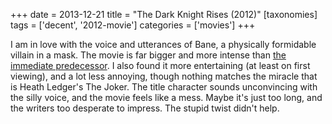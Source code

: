 +++
date = 2013-12-21
title = "The Dark Knight Rises (2012)"
[taxonomies]
tags = ['decent', '2012-movie']
categories = ['movies']
+++

I am in love with the voice and utterances of Bane, a physically
formidable villain in a mask. The movie is far bigger and more intense
than [the immediate predecessor]. I also found it more entertaining (at
least on first viewing), and a lot less annoying, though nothing matches
the miracle that is Heath Ledger's The Joker. The title character
sounds unconvincing with the silly voice, and the movie feels like a
mess. Maybe it's just too long, and the writers too desperate to
impress. The stupid twist didn't help.

  [the immediate predecessor]: @/the-dark-knight-2008.md
